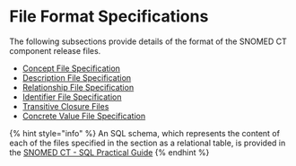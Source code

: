 # File Format Specifications

The following subsections provide details of the format of the SNOMED CT component release files.

* [Concept File Specification](4.2.1-concept-file-specification.md)
* [Description File Specification](<4.2.2 description-file-specification/>)
* [Relationship File Specification](4.2.3-relationship-file-specification.md)
* [Identifier File Specification](4.2.4-identifier-file-specification.md)
* [Transitive Closure Files](../../appendices/appendix-b.-specification-reference-information/t/transitive-closure-file.md)
* [Concrete Value File Specification](4.2.6-concrete-value-file-specification.md)

{% hint style="info" %}
An SQL schema, which represents the content of each of the files specified in the section as a relational table, is provided in the [SNOMED CT - SQL Practical Guide](https://app.gitbook.com/o/h8Z6qGxuQrzM9vbx5bPT/s/LnTo62BQeQSW6tBNKv0T/)
{% endhint %}

